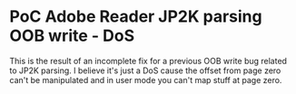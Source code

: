 # PoC Adobe Reader JP2K parsing OOB write - DoS

This is the result of an incomplete fix for a previous OOB write bug related to JP2K parsing. I believe it's just a DoS cause the offset from page zero can't be manipulated and in user mode you can't map stuff at page zero.
